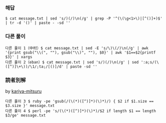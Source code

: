 ### 해답
```
$ cat message.txt | sed 's/)(/)\n(/g' | grep -P '^(\(\g<1>\)|[^()]+)$' | tr -d '()' | paste - -sd ''
```
### 다른 풀이
```
다른 풀이 1（中村）$ cat message.txt | sed -E 's/\)\(/)\n(/g' | awk '{print gsub("\\(", ""), gsub("\\)", ""), $0}' | awk '$1==$2{printf $3}' | xargs
다른 풀이 2（eban）$ cat message.txt | sed 's/)(/)\n(/g' | sed ':a;s/(\([^)]\+\))/\1/;ta;/[()]/d' | paste -sd ''
```

 ### 読者別解

 by [kariya-mitsuru](https://github.com/kariya-mitsuru)

```
다른 풀이 3 $ ruby -pe 'gsub(/(\(*)([^)]*)(\)*)/) { $2 if $1.size == $3.size }' message.txt
다른 풀이 4 $ perl -pe 's/(\(*)([^)]*)(\)*)/$2 if length $1 == length $3/ge' message.txt
```
